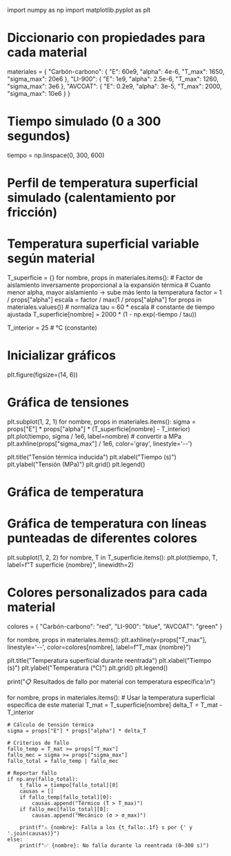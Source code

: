 import numpy as np
import matplotlib.pyplot as plt

# Diccionario con propiedades para cada material
materiales = {
    "Carbón-carbono": {
        "E": 60e9,
        "alpha": 4e-6,
        "T_max": 1650,
        "sigma_max": 20e6
    },
    "LI-900": {
        "E": 1e9,
        "alpha": 2.5e-6,
        "T_max": 1260,
        "sigma_max": 3e6
    },
    "AVCOAT": {
        "E": 0.2e9,
        "alpha": 3e-5,
        "T_max": 2000,
        "sigma_max": 10e6
    }
}

# Tiempo simulado (0 a 300 segundos)
tiempo = np.linspace(0, 300, 600)

# Perfil de temperatura superficial simulado (calentamiento por fricción)
# Temperatura superficial variable según material
T_superficie = {}
for nombre, props in materiales.items():
    # Factor de aislamiento inversamente proporcional a la expansión térmica
    # Cuanto menor alpha, mayor aislamiento → sube más lento la temperatura
    factor = 1 / props["alpha"]
    escala = factor / max(1 / props["alpha"] for props in materiales.values())  # normaliza
    tau = 60 * escala  # constante de tiempo ajustada
    T_superficie[nombre] = 2000 * (1 - np.exp(-tiempo / tau))

T_interior = 25  # °C (constante)




# Inicializar gráficos
plt.figure(figsize=(14, 6))

# Gráfica de tensiones
plt.subplot(1, 2, 1)
for nombre, props in materiales.items():
    sigma = props["E"] * props["alpha"] * (T_superficie[nombre] - T_interior)
    plt.plot(tiempo, sigma / 1e6, label=nombre)  # convertir a MPa
    plt.axhline(props["sigma_max"] / 1e6, color='gray', linestyle='--')

plt.title("Tensión térmica inducida")
plt.xlabel("Tiempo (s)")
plt.ylabel("Tensión (MPa)")
plt.grid()
plt.legend()

# Gráfica de temperatura
# Gráfica de temperatura con líneas punteadas de diferentes colores
plt.subplot(1, 2, 2)
for nombre, T in T_superficie.items():
    plt.plot(tiempo, T, label=f"T superficie {nombre}", linewidth=2)


# Colores personalizados para cada material
colores = {
    "Carbón-carbono": "red",
    "LI-900": "blue",
    "AVCOAT": "green"
}

for nombre, props in materiales.items():
    plt.axhline(y=props["T_max"], linestyle='--', color=colores[nombre], 
                label=f"T_max {nombre}")

plt.title("Temperatura superficial durante reentrada")
plt.xlabel("Tiempo (s)")
plt.ylabel("Temperatura (°C)")
plt.grid()
plt.legend()

print("📋 Resultados de fallo por material con temperatura específica:\n")

for nombre, props in materiales.items():
    # Usar la temperatura superficial específica de este material
    T_mat = T_superficie[nombre]
    delta_T = T_mat - T_interior

    # Cálculo de tensión térmica
    sigma = props["E"] * props["alpha"] * delta_T

    # Criterios de fallo
    fallo_temp = T_mat >= props["T_max"]
    fallo_mec = sigma >= props["sigma_max"]
    fallo_total = fallo_temp | fallo_mec

    # Reportar fallo
    if np.any(fallo_total):
        t_fallo = tiempo[fallo_total][0]
        causas = []
        if fallo_temp[fallo_total][0]:
            causas.append("Térmico (T > T_max)")
        if fallo_mec[fallo_total][0]:
            causas.append("Mecánico (σ > σ_max)")

        print(f"⚠️ {nombre}: Falla a los {t_fallo:.1f} s por {' y '.join(causas)}")
    else:
        print(f"✅ {nombre}: No falla durante la reentrada (0–300 s)")


